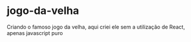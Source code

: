 # jogo-da-velha
Criando o famoso jogo da velha, aqui criei ele sem a utilização de React, apenas javascript puro
